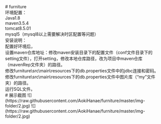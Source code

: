 <div><div># furniture</div><div>环境配置：</div><div>Java1.8</div><div>maven3.5.4</div><div>tomcat8.5.01</div><div>mysql5（mysql8以上需要解决时区配置等问题）</div><div>安装说明：</div><div>配置好环境后，</div><div>设置maven仓库地址：修改maven安装目录下的配置文件（conf文件目录下的setting文件），打开setting，修改本地仓库路径，改为项目中maven仓库（mavenRep文件夹）的路径。</div><div>修改furniture\src\main\resources下的db.properties文件中的jdbc连接和密码。</div><div>修改furniture\src\main\resources下的db.properties文件中图片库（“my”文件夹）的路径。</div><div>运行SQL文件。</div></div>
# 展示截图
 ![](https://raw.githubusercontent.com/AokiHanae/furniture/master/img-folder/2.jpg)
 ![](https://raw.githubusercontent.com/AokiHanae/furniture/master/img-folder/2.jpg)
